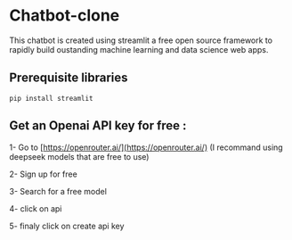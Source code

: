 # Chatbot-clone

This chatbot is created using streamlit a free open source framework to rapidly build oustanding machine learning and data science web apps.

## Prerequisite libraries

```
pip install streamlit
```

## Get an Openai API key for free :

1- Go to [https://openrouter.ai/](https://openrouter.ai/) (I recommand using deepseek models that are free to use)

2- Sign up for free

3- Search for a free model

4- click on api

5- finaly click on create api key

